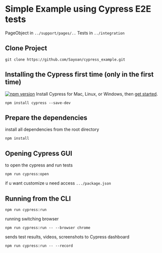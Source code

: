 # Simple Example using Cypress E2E tests
PageObject in `../support/pages/..`
Tests in `../integration`

## Clone Project
`git clone https://github.com/Sayoan/cypress_example.git`
## Installing the Cypress first time (only in the first time)
[![npm version](https://camo.githubusercontent.com/eeac3804665f2c05dfaf1d18dff2722db530cde0/68747470733a2f2f62616467652e667572792e696f2f6a732f637970726573732e737667)](https://badge.fury.io/js/cypress)
Install Cypress for Mac, Linux, or Windows, then  [get started](https://docs.cypress.io/guides/getting-started/installing-cypress.html).

`npm install cypress --save-dev`

## Prepare the dependencies
install all dependencies from the root directory

`npm install`

## Opening Cypress GUI
to open the cypress and run tests

`npm run cypress:open` 

if u want customize u need access `.../package.json`

## Running from the CLI
`npm run cypress:run`

running switching browser

`npm run cypress:run -- --browser chrome`

sends test results, videos, screenshots to Cypress dashboard

`npm run cypress:run -- --record`
